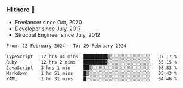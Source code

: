 ### Hi there 👋

- Freelancer since Oct, 2020
- Developer since July, 2017
- Structral Engineer since July, 2012

<!--START_SECTION:waka-->

```txt
From: 22 February 2024 - To: 29 February 2024

TypeScript   12 hrs 44 mins  █████████▒░░░░░░░░░░░░░░░   37.17 %
Ruby         12 hrs 2 mins   ████████▓░░░░░░░░░░░░░░░░   35.15 %
JavaScript   3 hrs 1 min     ██▒░░░░░░░░░░░░░░░░░░░░░░   08.83 %
Markdown     1 hr 51 mins    █▒░░░░░░░░░░░░░░░░░░░░░░░   05.43 %
YAML         1 hr 31 mins    █░░░░░░░░░░░░░░░░░░░░░░░░   04.46 %
```

<!--END_SECTION:waka-->
